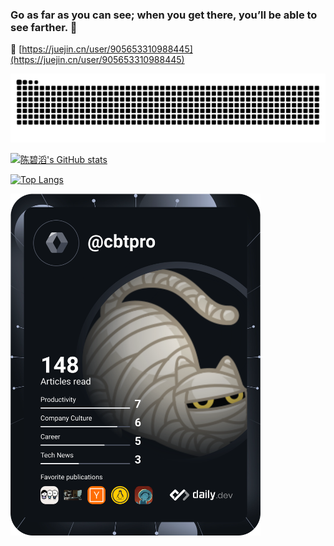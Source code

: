 ### Go as far as you can see; when you get there, you’ll be able to see farther. :rocket:

:link: [https://juejin.cn/user/905653310988445](https://juejin.cn/user/905653310988445)

<picture>
  <source media="(prefers-color-scheme: dark)" srcset="https://raw.githubusercontent.com/cbtpro/cbtpro/output/github-snake-dark.svg" />
  <source media="(prefers-color-scheme: light)" srcset="https://raw.githubusercontent.com/cbtpro/cbtpro/output/github-snake.svg" />
  <img alt="github-snake" src="https://raw.githubusercontent.com/cbtpro/cbtpro/output/github-snake.svg" />
</picture>

[![陈碧滔's GitHub stats](https://github-readme-stats.vercel.app/api?username=cbtpro&count_private=true&show_icons=true&layout=compact)](https://github.com/anuraghazra/github-readme-stats)



[![Top Langs](https://github-readme-stats.vercel.app/api/top-langs/?username=cbtpro&layout=compact)](https://github.com/anuraghazra/github-readme-stats)

<a href="https://app.daily.dev/cbtpro"><img src="https://github.com/cbtpro/cbtpro/blob/main/devcard.svg" width="400" alt="peter chen's Dev Card"/></a>

<!--START_SECTION:waka-->
<!--END_SECTION:waka-->
